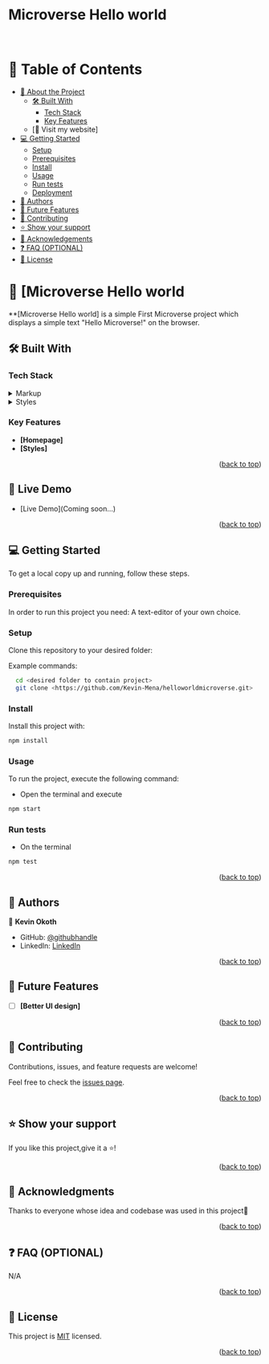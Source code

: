 # Microverse Hello world

<a name="readme-top"></a>

<div align="center">
  
  <br/>
</h3>

</div>

<!-- TABLE OF CONTENTS -->

# 📗 Table of Contents

- [📖 About the Project](#about-project)
  - [🛠 Built With](#built-with)
    - [Tech Stack](#tech-stack)
    - [Key Features](#key-features)
  - [🚀 Visit my website]
- [💻 Getting Started](#getting-started)
  - [Setup](#setup)
  - [Prerequisites](#prerequisites)
  - [Install](#install)
  - [Usage](#usage)
  - [Run tests](#run-tests)
  - [Deployment](#triangular_flag_on_post-deployment)
- [👥 Authors](#authors)
- [🔭 Future Features](#future-features)
- [🤝 Contributing](#contributing)
- [⭐️ Show your support](#support)
- [🙏 Acknowledgements](#acknowledgements)
- [❓ FAQ (OPTIONAL)](#faq)
- [📝 License](#license)

# 📖 [Microverse Hello world <a name="about-project"></a>

\*\*[Microverse Hello world] is a simple First Microverse project which displays a simple text "Hello Microverse!" on the browser.

## 🛠 Built With <a name="built-with"></a>

### Tech Stack <a name="tech-stack"></a>

<details>
  <summary>Markup</summary>
  <ul>
    <li><a href="https://https://developer.mozilla.org">HTML</a></li>
  </ul>
</details>

<details>
  <summary>Styles</summary>
  <ul>
    <li><a href="https://https://developer.mozilla.org">CSS</a></li>
  </ul>
</details>

### Key Features <a name="key-features"></a>

- **[Homepage]**
- **[Styles]**

<p align="right">(<a href="#readme-top">back to top</a>)</p>

## 🚀 Live Demo <a name="live-demo" ></a>

- [Live Demo](Coming soon...)

<p align="right">(<a href="#readme-top">back to top</a>)</p>

## 💻 Getting Started <a name="getting-started"></a>

To get a local copy up and running, follow these steps.

### Prerequisites

In order to run this project you need:
A text-editor of your own choice.

### Setup

Clone this repository to your desired folder:

Example commands:

```sh
  cd <desired folder to contain project>
  git clone <https://github.com/Kevin-Mena/helloworldmicroverse.git>

```

### Install

Install this project with:

```sh
npm install
```

### Usage

To run the project, execute the following command:

- Open the terminal and execute

```sh
npm start
```

### Run tests

- On the terminal

```sh
npm test
```

<p align="right">(<a href="#readme-top">back to top</a>)</p>

## 👥 Authors <a name="authors"></a>

👤 **Kevin Okoth**

- GitHub: [@githubhandle](https://github.com/Kevin-Mena)
- LinkedIn: [LinkedIn](https://www.linkedin.com/in/kevin-okoth/)

<p align="right">(<a href="#readme-top">back to top</a>)</p>

## 🔭 Future Features <a name="future-features"></a>

- [ ] **[Better UI design]**

<p align="right">(<a href="#readme-top">back to top</a>)</p>

## 🤝 Contributing <a name="contributing"></a>

Contributions, issues, and feature requests are welcome!

Feel free to check the [issues page](https://github.com/Kevin-Mena/helloworldmicroverse/issues).

<p align="right">(<a href="#readme-top">back to top</a>)</p>

## ⭐️ Show your support <a name="support"></a>

If you like this project,give it a ⭐️!

<p align="right">(<a href="#readme-top">back to top</a>)</p>

## 🙏 Acknowledgments <a name="acknowledgements"></a>

Thanks to everyone whose idea and codebase was used in this project🙏

<p align="right">(<a href="#readme-top">back to top</a>)</p>

## ❓ FAQ (OPTIONAL) <a name="faq"></a>

N/A

<p align="right">(<a href="#readme-top">back to top</a>)</p>

## 📝 License <a name="license"></a>

This project is [MIT](./MIT.md) licensed.

<p align="right">(<a href="#readme-top">back to top</a>)</p>
